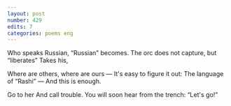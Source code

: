 ```yaml
---
layout: post
number: 429
edits: 7
categories: poems eng
---
```


Who speaks Russian,
“Russian” becomes. 
The orc does not capture, but “liberates”
Takes his,

Where are others, where are ours —
It's easy to figure it out:
The language of “Rashi” —
And this is enough.

Go to her
And call trouble.
You will soon hear from the trench:
“Let's go!”
